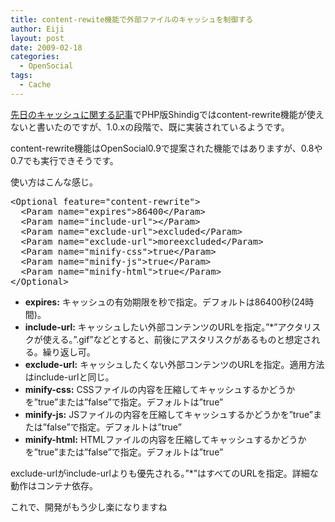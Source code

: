 ```yaml
---
title: content-rewite機能で外部ファイルのキャッシュを制御する
author: Eiji
layout: post
date: 2009-02-18
categories:
  - OpenSocial
tags:
  - Cache
---
```

<a href="http://devlog.agektmr.com/ja/archives/396" target="_blank">先日のキャッシュに関する記事</a>でPHP版Shindigではcontent-rewrite機能が使えないと書いたのですが、1.0.xの段階で、既に実装されているようです。

content-rewrite機能はOpenSocial0.9で提案された機能ではありますが、0.8や0.7でも実行できそうです。

使い方はこんな感じ。

<pre class="brush: xml; title: ; notranslate" title="">&lt;Optional feature="content-rewrite"&gt;
  &lt;Param name="expires"&gt;86400&lt;/Param&gt;
  &lt;Param name="include-url"&gt;&lt;/Param&gt;
  &lt;Param name="exclude-url"&gt;excluded&lt;/Param&gt;
  &lt;Param name="exclude-url"&gt;moreexcluded&lt;/Param&gt;
  &lt;Param name="minify-css"&gt;true&lt;/Param&gt;
  &lt;Param name="minify-js"&gt;true&lt;/Param&gt;
  &lt;Param name="minify-html"&gt;true&lt;/Param&gt;
&lt;/Optional&gt;
</pre>

*   **expires:** キャッシュの有効期限を秒で指定。デフォルトは86400秒(24時間)。
*   **include-url:** キャッシュしたい外部コンテンツのURLを指定。&#8221;*&#8221;アクタリスクが使える。&#8221;.gif&#8221;などとすると、前後にアスタリスクがあるものと想定される。繰り返し可。
*   **exclude-url:** キャッシュしたくない外部コンテンツのURLを指定。適用方法はinclude-urlと同じ。
*   **minify-css:** CSSファイルの内容を圧縮してキャッシュするかどうかを&#8221;true&#8221;または&#8221;false&#8221;で指定。デフォルトは&#8221;true&#8221;
*   **minify-js:** JSファイルの内容を圧縮してキャッシュするかどうかを&#8221;true&#8221;または&#8221;false&#8221;で指定。デフォルトは&#8221;true&#8221;
*   **minify-html:** HTMLファイルの内容を圧縮してキャッシュするかどうかを&#8221;true&#8221;または&#8221;false&#8221;で指定。デフォルトは&#8221;true&#8221;

exclude-urlがinclude-urlよりも優先される。&#8221;*&#8221;はすべてのURLを指定。詳細な動作はコンテナ依存。

これで、開発がもう少し楽になりますね